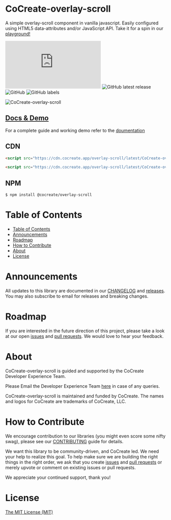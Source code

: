 # CoCreate-overlay-scroll

A simple overlay-scroll component in vanilla javascript. Easily configured using HTML5 data-attributes and/or JavaScript API. Take it for a spin in our [playground!](https://cocreate.app/docs/overlay-scroll)

![GitHub file size in bytes](https://img.shields.io/github/size/CoCreate-app/CoCreate-overlay-scroll/dist/CoCreate-overlay-scroll.min.js?label=minified%20size&style=for-the-badge)
![GitHub latest release](https://img.shields.io/github/v/release/CoCreate-app/CoCreate-overlay-scroll?style=for-the-badge)
![GitHub](https://img.shields.io/github/license/CoCreate-app/CoCreate-overlay-scroll?style=for-the-badge)
![GitHub labels](https://img.shields.io/github/labels/CoCreate-app/CoCreate-overlay-scroll/help%20wanted?style=for-the-badge)

![CoCreate-overlay-scroll](https://cdn.cocreate.app/docs/CoCreate-overlay-scroll.gif)

## [Docs & Demo](https://cocreate.app/docs/clone)

For a complete guide and working demo refer to the [doumentation](https://cocreate.app/docs/overlay-scroll)

## CDN

```html
<script src="https://cdn.cocreate.app/overlay-scroll/latest/CoCreate-overlay-scroll.min.js"></script>
```

```html
<script src="https://cdn.cocreate.app/overlay-scroll/latest/CoCreate-overlay-scroll.min.css"></script>
```

## NPM

```shell
$ npm install @cocreate/overlay-scroll
```

# Table of Contents

- [Table of Contents](#table-of-contents)
- [Announcements](#announcements)
- [Roadmap](#roadmap)
- [How to Contribute](#how-to-contribute)
- [About](#about)
- [License](#license)

<a name="announcements"></a>

# Announcements

All updates to this library are documented in our [CHANGELOG](https://github.com/CoCreate-app/CoCreate-overlay-scroll/blob/master/CHANGELOG.md) and [releases](https://github.com/CoCreate-app/CoCreate-overlay-scroll/releases). You may also subscribe to email for releases and breaking changes.

<a name="roadmap"></a>

# Roadmap

If you are interested in the future direction of this project, please take a look at our open [issues](https://github.com/CoCreate-app/CoCreate-overlay-scroll/issues) and [pull requests](https://github.com/CoCreate-app/CoCreate-overlay-scroll/pulls). We would love to hear your feedback.

<a name="about"></a>

# About

CoCreate-overlay-scroll is guided and supported by the CoCreate Developer Experience Team.

Please Email the Developer Experience Team [here](mailto:develop@cocreate.app) in case of any queries.

CoCreate-overlay-scroll is maintained and funded by CoCreate. The names and logos for CoCreate are trademarks of CoCreate, LLC.

<a name="contribute"></a>

# How to Contribute

We encourage contribution to our libraries (you might even score some nifty swag), please see our [CONTRIBUTING](https://github.com/CoCreate-app/CoCreate-overlay-scroll/blob/master/CONTRIBUTING.md) guide for details.

We want this library to be community-driven, and CoCreate led. We need your help to realize this goal. To help make sure we are building the right things in the right order, we ask that you create [issues](https://github.com/CoCreate-app/CoCreate-overlay-scroll/issues) and [pull requests](https://github.com/CoCreate-app/CoCreate-overlay-scroll/pulls) or merely upvote or comment on existing issues or pull requests.

We appreciate your continued support, thank you!

# License

[The MIT License (MIT)](https://github.com/CoCreate-app/CoCreate-overlay-scroll/blob/master/LICENSE)
